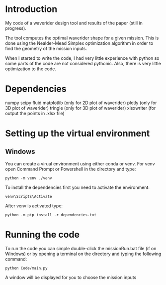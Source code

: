 # Introduction
My code of a waverider design tool and results of the paper (still in progress).

The tool computes the optimal waverider shape for a given mission. This is done using the Nealder-Mead Simplex optimization algorithm in order to find the geometry of the mission inputs.

When I started to write the code, I had very little experience with python so some parts of the code are not considered pythonic. Also, there is very little optimization to the code.

# Dependencies
numpy
scipy
fluid
matplotlib (only for 2D plot of waverider)
plotly (only for 3D plot of waverider)
tringle (only for 3D plot of waverider)
xlsxwriter (for output the points in .xlsx file)

# Setting up the virtual environment
## Windows
You can create a virual environment using either conda or venv. For venv open Command Prompt or Powershell in the directory and type: 
```
python -m venv ./venv
```

To install the dependencies first you need to activate the environment:
```
venv\Scripts\Activate
```

After venv is activated type:
```
python -m pip install -r dependencies.txt
```

# Running the code
To run the code you can simple double-click the missionRun.bat file (if on Windows) or by opening a terminal on the directory and typing the following command:
```
python Code/main.py
```
A window will be displayed for you to choose the mission inputs